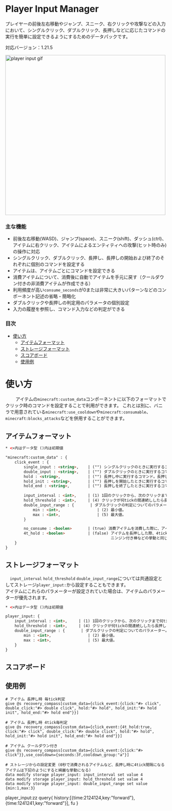 # Player Input Manager <!-- omit from toc -->

プレイヤーの前後左右移動やジャンプ、スニーク、右クリックや攻撃などの入力において、シングルクリック、ダブルクリック、長押しなどに応じたコマンドの実行を簡単に設定できるようにするためのデータパックです。

対応バージョン：1.21.5

<img src="/doc/player_input.gif" alt="player input gif" width="500">

### 主な機能
- 前後左右移動(WASD)、ジャンプ(space)、スニーク(shift)、ダッシュ(ctrl)、アイテムに右クリック、アイテムによるエンティティへの攻撃(ヒット時のみ)の操作に対応
- シングルクリック、ダブルクリック、長押し、長押しの開始および終了のそれぞれに個別のコマンドを設定する
- アイテムは、アイテムごとにコマンドを設定できる
- 消費アイテムについて、消費後に自動でアイテムを手元に戻す（クールダウン付きの非消費アイテムが作成できる）
- 利用頻度が高い`consume_seconds`が0または非常に大きいパターンなどのコンポーネント記述の省略・簡略化
- ダブルクリックや長押しの判定用のパラメータの個別設定
- 入力の履歴を参照し、コマンド入力などの判定ができる

### 目次
- [使い方](#使い方)
  - [アイテムフォーマット](#アイテムフォーマット)
  - [ストレージフォーマット](#ストレージフォーマット)
  - [スコアボード](#スコアボード)
  - [使用例](#使用例)

# 使い方
　　
アイテムの`minecraft:custom_data`コンポーネントに以下のフォーマットでクリック時のコマンドを設定することで利用ができます。
これとは別に、バニラで用意されている`minecraft:use_cooldown`や`minecraft:consumable`、`minecraft:blocks_attacks`などを併用することができます。

## アイテムフォーマット 
```html
* <>内はデータ型 ()内は初期値

"minecraft:custom_data" : {
    click_event : {
        single_input : <string>,    | ("") シングルクリックのときに実行するコマンド。
        double_input : <string>,    | ("") ダブルクリックのときに実行するコマンド。設定されていない場合は、clickに設定したコマンドが実行される。
        hold : <string>,            | ("") 長押し中に実行するコマンド。長押し中はclick、double_clickは実行されない。
        hold_init : <string>,       | ("") 長押しを開始したときに実行するコマンド。
        hold_end : <string>,        | ("") 長押しを終了したときに実行するコマンド。
        
        input_interval : <int>,     | (1) 1回のクリックから、次のクリックまで何tickの間隔が空いた場合に断続的なクリックとするかの設定。
        hold_threshold : <int>,     | (4) クリックが何tickの間連続ししたら長押しとするかの設定。
        double_input_range : {       | ダブルクリックの判定についてのパラメーター。
            min : <int>,                | (2) 最小値。
            max : <int>,                | (5) 最大値。
        }

        no_consume : <boolen>       | (true) 消費アイテムを消費した際に、アイテムを復元するかどうかの設定。trueの場合、アイテムを復元する。
        4t_hold : <boolen>          | (false) アイテムを長押しした際、4tick間隔でクリックされるようにするかどうかの設定。trueの場合、4tick間隔になる。
                                              ニンジン付き棒などの挙動と同じになる。use_cooldownを占有するため、use_cooldownは使用不可となる。
    }
}
```

## ストレージフォーマット
　`input_interval` `hold_threshold` `double_input_range`については共通設定としてストレージ`player_input:`から設定することもできます。  
アイテムにこれらのパラメーターが設定されていた場合は、アイテムのパラメーターが優先されます。

```html
* <>内はデータ型 ()内は初期値

player_input: {
    input_interval : <int>,     | (1) 1回のクリックから、次のクリックまで何tickの間隔が空いた場合に断続的なクリックとするかの設定。
    hold_threshold : <int>,     | (4) クリックが何tickの間連続ししたら長押しとするかの設定。
    double_input_range : {       | ダブルクリックの判定についてのパラメーター。
        min : <int>,                | (2) 最小値。
        max : <int>,                | (5) 最大値。
    }
}
```

## スコアボード

## 使用例
```mcfunction
# アイテム 長押し時 毎tick判定
give @s recovery_compass[custom_data={click_event:{click:"#> click", double_click:"#> double click", hold:"#> hold", hold_init:"#> hold init", hold_end:"#> hold end"}}]

# アイテム 長押し時 4tick毎判定
give @s recovery_compass[custom_data={click_event:{4t_hold:true, click:"#> click", double_click:"#> double click", hold:"#> hold", hold_init:"#> hold init", hold_end:"#> hold end"}}]

# アイテム クールダウン付き
give @s recovery_compass[custom_data={click_event:{click:"#> click"}},use_cooldown={seconds:3f,cooldown_group:"a"}]

# ストレージからの設定変更 (0秒で消費されるアイテムなど、長押し時に4tick間隔になるアイテムは下記のようにすると綺麗な挙動になる)
data modify storage player_input: input_interval set value 4
data modify storage player_input: hold_threshold set value 4
data modify storage player_input: double_input_range set value {min:1,max:3}
```

player_input:zz query{
    history:[{time:2124124,key:"forward"},{time:1241241,key:"forward"}],
    fu
}